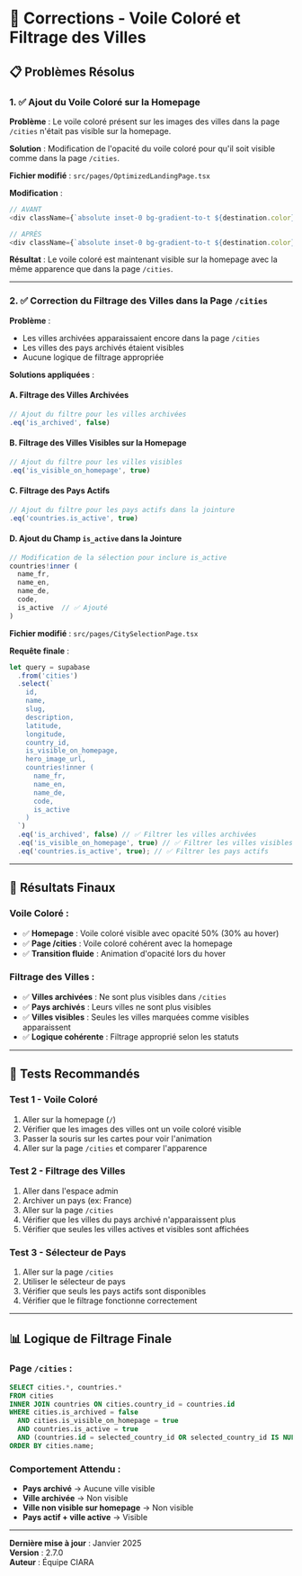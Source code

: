 # 🎨 Corrections - Voile Coloré et Filtrage des Villes

## 📋 Problèmes Résolus

### 1. ✅ **Ajout du Voile Coloré sur la Homepage**

**Problème** : Le voile coloré présent sur les images des villes dans la page `/cities` n'était pas visible sur la homepage.

**Solution** : Modification de l'opacité du voile coloré pour qu'il soit visible comme dans la page `/cities`.

**Fichier modifié** : `src/pages/OptimizedLandingPage.tsx`

**Modification** :
```typescript
// AVANT
<div className={`absolute inset-0 bg-gradient-to-t ${destination.color} opacity-0 group-hover:opacity-20 transition-opacity duration-300`} />

// APRÈS
<div className={`absolute inset-0 bg-gradient-to-t ${destination.color} opacity-50 group-hover:opacity-30 transition-opacity duration-300`} />
```

**Résultat** : Le voile coloré est maintenant visible sur la homepage avec la même apparence que dans la page `/cities`.

---

### 2. ✅ **Correction du Filtrage des Villes dans la Page `/cities`**

**Problème** : 
- Les villes archivées apparaissaient encore dans la page `/cities`
- Les villes des pays archivés étaient visibles
- Aucune logique de filtrage appropriée

**Solutions appliquées** :

#### A. **Filtrage des Villes Archivées**
```typescript
// Ajout du filtre pour les villes archivées
.eq('is_archived', false)
```

#### B. **Filtrage des Villes Visibles sur la Homepage**
```typescript
// Ajout du filtre pour les villes visibles
.eq('is_visible_on_homepage', true)
```

#### C. **Filtrage des Pays Actifs**
```typescript
// Ajout du filtre pour les pays actifs dans la jointure
.eq('countries.is_active', true)
```

#### D. **Ajout du Champ `is_active` dans la Jointure**
```typescript
// Modification de la sélection pour inclure is_active
countries!inner (
  name_fr,
  name_en, 
  name_de,
  code,
  is_active  // ✅ Ajouté
)
```

**Fichier modifié** : `src/pages/CitySelectionPage.tsx`

**Requête finale** :
```typescript
let query = supabase
  .from('cities')
  .select(`
    id, 
    name, 
    slug, 
    description, 
    latitude, 
    longitude,
    country_id,
    is_visible_on_homepage,
    hero_image_url,
    countries!inner (
      name_fr,
      name_en, 
      name_de,
      code,
      is_active
    )
  `)
  .eq('is_archived', false) // ✅ Filtrer les villes archivées
  .eq('is_visible_on_homepage', true) // ✅ Filtrer les villes visibles
  .eq('countries.is_active', true); // ✅ Filtrer les pays actifs
```

---

## 🎯 **Résultats Finaux**

### **Voile Coloré** :
- ✅ **Homepage** : Voile coloré visible avec opacité 50% (30% au hover)
- ✅ **Page /cities** : Voile coloré cohérent avec la homepage
- ✅ **Transition fluide** : Animation d'opacité lors du hover

### **Filtrage des Villes** :
- ✅ **Villes archivées** : Ne sont plus visibles dans `/cities`
- ✅ **Pays archivés** : Leurs villes ne sont plus visibles
- ✅ **Villes visibles** : Seules les villes marquées comme visibles apparaissent
- ✅ **Logique cohérente** : Filtrage approprié selon les statuts

---

## 🔧 **Tests Recommandés**

### **Test 1 - Voile Coloré**
1. Aller sur la homepage (`/`)
2. Vérifier que les images des villes ont un voile coloré visible
3. Passer la souris sur les cartes pour voir l'animation
4. Aller sur la page `/cities` et comparer l'apparence

### **Test 2 - Filtrage des Villes**
1. Aller dans l'espace admin
2. Archiver un pays (ex: France)
3. Aller sur la page `/cities`
4. Vérifier que les villes du pays archivé n'apparaissent plus
5. Vérifier que seules les villes actives et visibles sont affichées

### **Test 3 - Sélecteur de Pays**
1. Aller sur la page `/cities`
2. Utiliser le sélecteur de pays
3. Vérifier que seuls les pays actifs sont disponibles
4. Vérifier que le filtrage fonctionne correctement

---

## 📊 **Logique de Filtrage Finale**

### **Page `/cities`** :
```sql
SELECT cities.*, countries.*
FROM cities
INNER JOIN countries ON cities.country_id = countries.id
WHERE cities.is_archived = false
  AND cities.is_visible_on_homepage = true
  AND countries.is_active = true
  AND (countries.id = selected_country_id OR selected_country_id IS NULL)
ORDER BY cities.name;
```

### **Comportement Attendu** :
- **Pays archivé** → Aucune ville visible
- **Ville archivée** → Non visible
- **Ville non visible sur homepage** → Non visible
- **Pays actif + ville active** → Visible

---

**Dernière mise à jour** : Janvier 2025  
**Version** : 2.7.0  
**Auteur** : Équipe CIARA 
